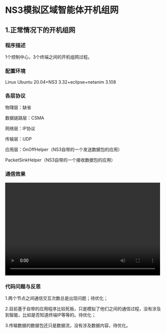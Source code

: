 # NS3模拟区域智能体开机组网

## 1.正常情况下的开机组网

### 程序描述

1个控制中心，3个终端之间的开机组网过程。

### 配置环境

Linux Ubuntu 20.04+NS3 3.32+eclipse+netanim 3.108

### 各层协议

物理层：缺省

数据链路层：CSMA

网络层：IP协议

传输层：UDP

应用层：OnOffHelper（NS3自带的一个发送数据包的应用）

PacketSinkHelper（NS3自带的一个接收数据包的应用）

### 通信效果

<video src="https://github.com/Yuuting/NS3-Network-Simulation/blob/main/normal.mp4" controls="controls" width="500" height="300">您的浏览器不支持播放该视频！</video>

### 代码问题与反思

1.两个节点之间通信交互次数总是出现问题；待优化；

2.目前基于自带的应用程序比较死板，只是模拟了他们之间的通信过程，没有涉及到智能，比如是否知道终端IP等等的。待优化；

3.传输数据的数据包还只是数据流，没有涉及数据内容，待优化。

